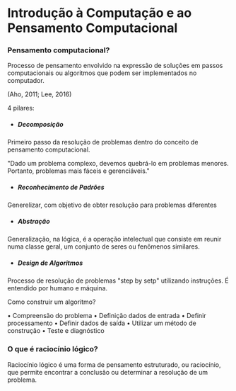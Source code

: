 # Introdução à Computação e ao Pensamento Computacional

### Pensamento computacional?

Processo de pensamento envolvido na expressão de soluções
em passos computacionais ou algoritmos que podem ser implementados no computador.

(Aho, 2011; Lee, 2016)

4 pilares:

- ##### Decomposição

Primeiro passo da resolução de problemas dentro do conceito de pensamento computacional.

"Dado um problema complexo, devemos quebrá-lo em problemas menores. Portanto, problemas mais fáceis e gerenciáveis."

- ##### Reconhecimento de Padrões

Generelizar, com objetivo de obter resolução para problemas diferentes

- ##### Abstração

Generalização, na lógica, é a operação intelectual que consiste em reunir numa classe geral, um conjunto de seres ou fenômenos similares.

- ##### Design de Algoritmos

Processo de resolução de problemas "step by setp" utilizando instruções. É entendido por humano e máquina. 

Como construir um algoritmo?

• Compreensão do problema
• Definição dados de entrada
• Definir processamento
• Definir dados de saída
• Utilizar um método de construção
• Teste e diagnóstico

### O que é raciocínio lógico?

Raciocínio lógico é uma forma de pensamento estruturado, ou raciocínio, que permite encontrar a conclusão ou determinar a resolução de um problema.
